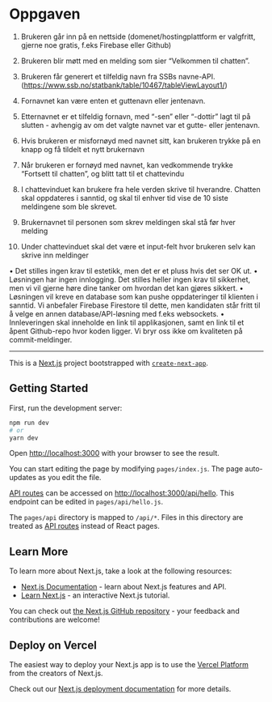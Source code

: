 # Oppgaven

1. Brukeren går inn på en nettside (domenet/hostingplattform er valgfritt, gjerne noe gratis, f.eks Firebase eller Github)
2. Brukeren blir møtt med en melding som sier “Velkommen til chatten”.
3. Brukeren får generert et tilfeldig navn fra SSBs navne-API. (https://www.ssb.no/statbank/table/10467/tableViewLayout1/)
  1. Fornavnet kan være enten et guttenavn eller jentenavn.
  2. Etternavnet er et tilfeldig fornavn, med “-sen” eller “-dottir” lagt til på slutten - avhengig av om det valgte navnet var et gutte- eller jentenavn.
  3. Hvis brukeren er misfornøyd med navnet sitt, kan brukeren trykke på en knapp og få tildelt et nytt brukernavn
  
4. Når brukeren er fornøyd med navnet, kan vedkommende trykke “Fortsett til chatten”, og blitt tatt til et chattevindu
  1. I chattevinduet kan brukere fra hele verden skrive til hverandre. Chatten skal oppdateres i sanntid, og skal til enhver tid vise de 10 siste     meldingene som ble skrevet.
  2. Brukernavnet til personen som skrev meldingen skal stå før hver melding
  3. Under chattevinduet skal det være et input-felt hvor brukeren selv kan skrive inn meldinger


• Det stilles ingen krav til estetikk, men det er et pluss hvis det ser OK ut. • Løsningen har ingen innlogging. Det stilles heller ingen krav til sikkerhet, men vi vil gjerne høre dine tanker om hvordan det kan gjøres sikkert. • Løsningen vil kreve en database som kan pushe oppdateringer til klienten i sanntid. Vi anbefaler Firebase Firestore til dette, men kandidaten står fritt til å velge en annen database/API-løsning med f.eks websockets. • Innleveringen skal inneholde en link til applikasjonen, samt en link til et åpent Github-repo hvor koden ligger. Vi bryr oss ikke om kvaliteten på commit-meldinger.

--------------------------------------------------------------------------------------------------------------------------------------------------------

This is a [Next.js](https://nextjs.org/) project bootstrapped with [`create-next-app`](https://github.com/vercel/next.js/tree/canary/packages/create-next-app).

## Getting Started

First, run the development server:

```bash
npm run dev
# or
yarn dev
```

Open [http://localhost:3000](http://localhost:3000) with your browser to see the result.

You can start editing the page by modifying `pages/index.js`. The page auto-updates as you edit the file.

[API routes](https://nextjs.org/docs/api-routes/introduction) can be accessed on [http://localhost:3000/api/hello](http://localhost:3000/api/hello). This endpoint can be edited in `pages/api/hello.js`.

The `pages/api` directory is mapped to `/api/*`. Files in this directory are treated as [API routes](https://nextjs.org/docs/api-routes/introduction) instead of React pages.

## Learn More

To learn more about Next.js, take a look at the following resources:

- [Next.js Documentation](https://nextjs.org/docs) - learn about Next.js features and API.
- [Learn Next.js](https://nextjs.org/learn) - an interactive Next.js tutorial.

You can check out [the Next.js GitHub repository](https://github.com/vercel/next.js/) - your feedback and contributions are welcome!

## Deploy on Vercel

The easiest way to deploy your Next.js app is to use the [Vercel Platform](https://vercel.com/new?utm_medium=default-template&filter=next.js&utm_source=create-next-app&utm_campaign=create-next-app-readme) from the creators of Next.js.

Check out our [Next.js deployment documentation](https://nextjs.org/docs/deployment) for more details.
